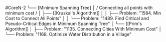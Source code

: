#CoreN-2
└── [Minimum Spanning Tree]
    │   / Connecting all points with minimum cost /
    │
    ├── [[Kruskal's Algorithm]]
    │   │   ├── Problem: "1584. Min Cost to Connect All Points"
    │   │   └── Problem: "1489. Find Critical and Pseudo-Critical Edges in Minimum Spanning Tree"
    │
    └── [[Prim's Algorithm]]
        │   ├── Problem: "1135. Connecting Cities With Minimum Cost"
        │   └── Problem: "1168. Optimize Water Distribution in a Village"